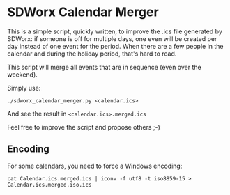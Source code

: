 SDWorx Calendar Merger
======================

This is a simple script, quickly written, to improve the .ics file generated by
SDWorx: if someone is off for multiple days, one even will be created per day
instead of one event for the period. When there are a few people in the
calendar and during the holiday period, that's hard to read.

This script will merge all events that are in sequence (even over the weekend).

Simply use:

    ./sdworx_calendar_merger.py <calendar.ics>

And see the result in `<calendar.ics>.merged.ics`

Feel free to improve the script and propose others ;-)

Encoding
--------

For some calendars, you need to force a Windows encoding:

    cat Calendar.ics.merged.ics | iconv -f utf8 -t iso8859-15 > Calendar.ics.merged.iso.ics
